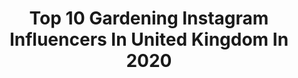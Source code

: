 ---
title: Top 10 Gardening Instagram Influencers In United Kingdom In 2020
description: >-
  Find top gardening Instagram influencers in United Kingdom in 2020. Most popular hashtags: #gardening #growyourown #organicgardening #growyourownfood.
platform: Instagram
profiles:
  - username: "simply.weekend"
    fullname: >-
      Phoebe Miller
    location: "United Kingdom"
    followers: 28008
    engagement: 294
    commentsToLikes: 0.076729
    avatar: "https://scontent-lhr8-1.cdninstagram.com/v/t51.2885-19/s320x320/67236886_2601205499947122_5939905986155249664_n.jpg?_nc_ht=scontent-lhr8-1.cdninstagram.com&_nc_ohc=fkWtLJolqlUAX9GgHUz&oh=af3b16c5ba78e7a9b25cf46963edfb81&oe=5EB93C8E"
    verified: false
    hashtags: "#loafershomes, #thatsdarlingweekend, #schnauzer, #magnolia"
  - username: "allotmentnotebook"
    fullname: >-
      Natalie 👩🏻‍🌾
    location: "United Kingdom"
    followers: 6081
    engagement: 462
    commentsToLikes: 0.074885
    avatar: "https://scontent-ams4-1.cdninstagram.com/v/t51.2885-19/s320x320/33327514_2106460609599439_8282073346267414528_n.jpg?_nc_ht=scontent-ams4-1.cdninstagram.com&_nc_ohc=giJ8_sFcxbIAX9efwJm&oh=1ad944c4c97f8378e57a318b32354880&oe=5EB7818D"
    verified: false
    hashtags: "#allotmentlife, #inmygarden, #mygardentoday, #greetthegrower"
  - username: "belleskitchenph"
    fullname: >-
      Belle’s Kitchen PH
    location: "United Kingdom"
    followers: 10870
    engagement: 625
    commentsToLikes: 0.061421
    avatar: "https://scontent-nrt1-1.cdninstagram.com/v/t51.2885-19/s320x320/66644825_521955708541897_84480413279453184_n.jpg?_nc_ht=scontent-nrt1-1.cdninstagram.com&_nc_ohc=oA-fdItjh1wAX_AbR_h&oh=e667ffa648fc8aebe3cdfd80a5b983e3&oe=5E9F1064"
    verified: false
    hashtags: "#filipinofoodie, #quarantinefood, #quarantinestories, #pagkaingpinoy"
  - username: "ourlittlechurchcottage"
    fullname: >-
      Our Little Church Cottage
    location: "United Kingdom"
    followers: 37814
    engagement: 493
    commentsToLikes: 0.141484
    avatar: "https://scontent-lhr8-1.cdninstagram.com/v/t51.2885-19/s320x320/83181945_1549679945208691_4078619536918577152_n.jpg?_nc_ht=scontent-lhr8-1.cdninstagram.com&_nc_ohc=8zhgj4Hd4VUAX-bXBoR&oh=474f344fac5383a74dfb860fe1917a25&oe=5EBAA7AB"
    verified: false
    hashtags: "#homesofinstagram, #bathroominspiration, #throughthewindow, #howwelive"
  - username: "noughticulture"
    fullname: >-
      Alice Vincent
    location: "United Kingdom"
    followers: 25301
    engagement: 211
    commentsToLikes: 0.067828
    avatar: "https://scontent-ams4-1.cdninstagram.com/v/t51.2885-19/s320x320/53378081_2158676627557474_1826347951140634624_n.jpg?_nc_ht=scontent-ams4-1.cdninstagram.com&_nc_ohc=Nd08RILnlsAAX8OHe8v&oh=217d38644ab8c341857849ad4bd2fd87&oe=5EB9264B"
    verified: false
    hashtags: "#staygardening, #saveprospectcottage, #rootboundbook, #libariesofinstagram"
  - username: "sophiespatch"
    fullname: >-
      Sophie Thomson@Sophies Patch
    location: "United Kingdom"
    followers: 28326
    engagement: 368
    commentsToLikes: 0.026424
    avatar: "https://scontent-lhr8-1.cdninstagram.com/v/t51.2885-19/s320x320/16228912_736717316483682_1522546420165378048_a.jpg?_nc_ht=scontent-lhr8-1.cdninstagram.com&_nc_ohc=Jt8D1fIxxr8AX__eB0S&oh=f3a821310697a0e922e9cf4cc7cd30ba&oe=5EBC5183"
    verified: false
    hashtags: "#sweetpeamatucana, #fireaffectedcommunities, #regrowthgardenrecovery, #havingfun"
  - username: "paulbommer"
    fullname: >-
      Paul Bommer
    location: "United Kingdom"
    followers: 10646
    engagement: 536
    commentsToLikes: 0.048634
    avatar: "https://scontent-lht6-1.cdninstagram.com/v/t51.2885-19/s320x320/43198339_689784244749458_7659442167978393600_n.jpg?_nc_ht=scontent-lht6-1.cdninstagram.com&_nc_ohc=ZQqeeXNSxbUAX88NW8q&oh=78f656ba3f1ed8514db21912a5ab431f&oe=5EB36D64"
    verified: false
    hashtags: "#totentanz, #hairybutt, #pleasingcracks, #posado"
  - username: "mudnbloom"
    fullname: >-
      Mud & Bloom
    location: "United Kingdom"
    followers: 17914
    engagement: 214
    commentsToLikes: 0.107494
    avatar: "https://scontent-lhr8-1.cdninstagram.com/v/t51.2885-19/s150x150/19534476_228956374281433_8579484812014780416_a.jpg?_nc_ht=scontent-lhr8-1.cdninstagram.com&_nc_ohc=WwjyHbYJ0GYAX-vT8Eg&oh=e0c222a6e36863fd1336e228e01134f7&oe=5EB23CA0"
    verified: false
    hashtags: "#kilvebeach, #gardeningwithchildren, #birdfeeder, #stickcrafts"
  - username: "organicgardenermag"
    fullname: >-
      ABC Organic Gardener Magazine
    location: "United Kingdom"
    followers: 45790
    engagement: 95
    commentsToLikes: 0.021229
    avatar: "https://scontent-ams4-1.cdninstagram.com/v/t51.2885-19/s320x320/13687408_1830369290582831_1906565899_a.jpg?_nc_ht=scontent-ams4-1.cdninstagram.com&_nc_ohc=hRip0S8AT0sAX8sQZIk&oh=98db86ff3c93c694a668788cce54b118&oe=5EB482CB"
    verified: false
    hashtags: "#amazinggardens, #abcgardeningaustralia, #goorganic, #wombats"
  - username: "gardens_illustrated"
    fullname: >-
      Gardens Illustrated
    location: "United Kingdom"
    followers: 39645
    engagement: 356
    commentsToLikes: 0.009560
    avatar: "https://scontent-ams4-1.cdninstagram.com/v/t51.2885-19/s320x320/42916885_281725999344514_5070171342028931072_n.jpg?_nc_ht=scontent-ams4-1.cdninstagram.com&_nc_ohc=2N_J9kVZa9kAX83hqbP&oh=0b33164fb8e896bb3a69095f9398d211&oe=5EAB050A"
    verified: false
    hashtags: "#smallgardens, #derekjarman, #design, #houses"
---